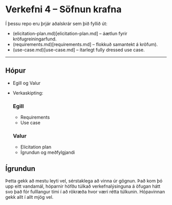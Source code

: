 # Verkefni 4 – Söfnun krafna

Í þessu repo eru þrjár aðalskrár sem þið fyllið út:

- (elicitation-plan.md)[elicitation-plan.md] – áætlun fyrir kröfugreiningarfund.
- (requirements.md)[requirements.md] – flokkuð samantekt á kröfum).
- (use-case.md)[use-case.md] – ítarlegt fully dressed use case.

---

## Hópur
- Egill og Valur
- Verkaskipting:
  ### Egill
  - Requirements
  - Use case 
  
  ### Valur
  - Elicitation plan
  - Ígrundun og meðfylgjandi

## Ígrundun
Þetta gekk að mestu leyti vel, sérstaklega að vinna úr gögnun.
Það kom þó upp eitt vandamál, hóparnir höfðu túlkað verkefnalýsinguna á öfugan hátt svo það fór fulllangur tími í að rökræða hvor væri rétta túlkunin.
Hópavinnan gekk allt í allt mjög vel.

